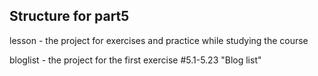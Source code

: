 ## Structure for part5

lesson - the project for exercises and practice while studying the course

bloglist - the project for the first exercise #5.1-5.23 "Blog list"
